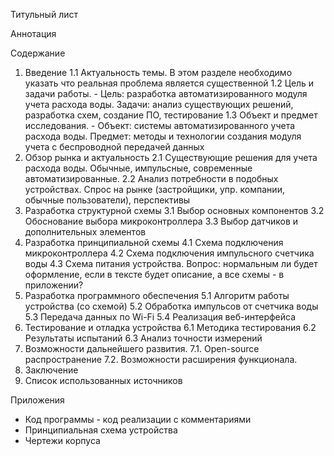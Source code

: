 Титульный лист

Аннотация

Содержание

1. Введение 1.1 Актуальность темы. В этом разделе необходимо указать что реальная проблема является существенной 1.2 Цель и задачи работы. - Цель: разработка автоматизированного модуля учета расхода воды. Задачи: анализ существующих решений, разработка схем, создание ПО, тестирование 1.3 Объект и предмет исследования. - Объект: системы автоматизированного учета расхода воды. Предмет: методы и технологии создания модуля учета с беспроводной передачей данных
2. Обзор рынка и актуальность 2.1 Существующие решения для учета расхода воды. Обычные, импульсные, современные автоматизированные.  2.2 Анализ потребности в подобных устройствах. Спрос на рынке (застройщики, упр. компании, обычные пользователи), перспективы
3. Разработка структурной схемы 3.1 Выбор основных компонентов 3.2 Обоснование выбора микроконтроллера 3.3 Выбор датчиков и дополнительных элементов
4. Разработка принципиальной схемы 4.1 Схема подключения микроконтроллера 4.2 Схема подключения импульсного счетчика воды 4.3 Схема питания устройства. Вопрос: нормальным ли будет оформление, если в тексте будет описание, а все схемы - в приложении?
5. Разработка программного обеспечения 5.1 Алгоритм работы устройства (со схемой) 5.2 Обработка импульсов от счетчика воды 5.3 Передача данных по Wi-Fi 5.4 Реализация веб-интерфейса
6. Тестирование и отладка устройства 6.1 Методика тестирования 6.2 Результаты испытаний 6.3 Анализ точности измерений
7. Возможности дальнейшего развития. 7.1. Open-source распространение 7.2. Возможности расширения функционала.
9. Заключение
10. Список использованных источников

Приложения

- Код программы - код реализации с комментариями
- Принципиальная схема устройства
- Чертежи корпуса 